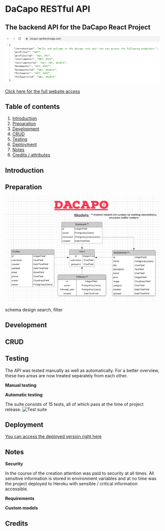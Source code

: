 # DaCapo RESTful API
## The backend API for the DaCapo React Project

![Overview of the DaCapo-API](./static/img/documentation/root-route.png  "Overview of the DaCapo-API")

[Click here for the full website access](https://dacapo-api.herokuapp.com/)



## Table of contents
1. [Introduction](#introduction) 
2. [Preparation](#preparation)
3. [Development](#development)
4. [CRUD](#crud)
5. [Testing](#testing)
6. [Deployment](#deployment) 
7. [Notes](#notes) 
8. [Credits / attributes](#credits) 



## Introduction 


## Preparation

![ERD of the DaCapo-API](./static/img/documentation/erd-dacapo-api.png  "ERD of the DaCapo-API")


schema design 
search, filter

## Development


## CRUD


## Testing 

The API was tested manually as well as automatically. For a better overview, these two areas are now treated separately from each other. 

**Manual testing**



**Automatic testing**


The suite consists of 15 tests, all of which pass at the time of project release.
![Test suite](./  "Test suite")


## Deployment 


[You can access the deployed version right here](https://)


## Notes

**Security**

In the course of the creation attention was paid to security at all times. All sensitive information is stored in environment variables and at no time was the project deployed to Heroku with sensible / critical information accessible. 

**Requirements**




**Custom models**




## Credits
